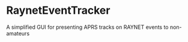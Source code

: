 RaynetEventTracker
==================

A simplified GUI for presenting APRS tracks on RAYNET events to non-amateurs

